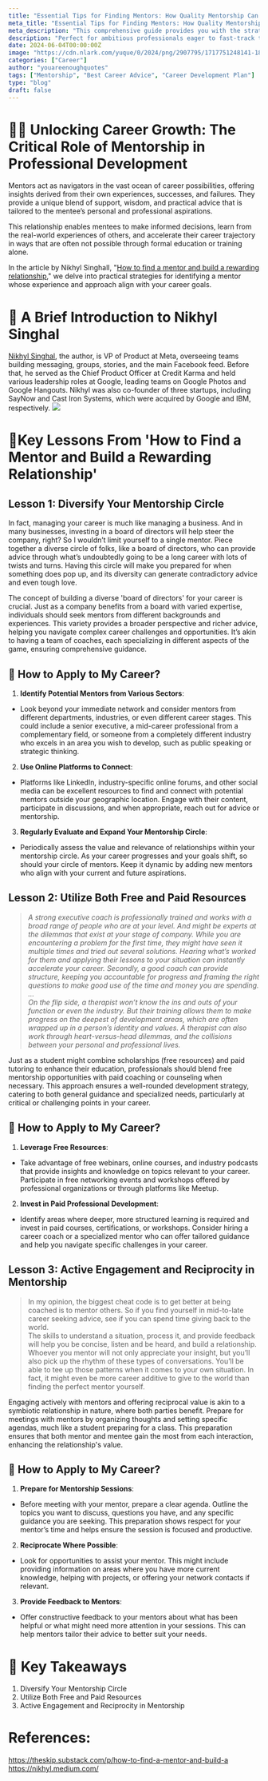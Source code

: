 ```yaml
---
title: "Essential Tips for Finding Mentors: How Quality Mentorship Can Skyrocket Your Career"
meta_title: "Essential Tips for Finding Mentors: How Quality Mentorship Can Skyrocket Your Career"
meta_description: "This comprehensive guide provides you with the strategies you need to identify and engage mentors who can propel your professional development. Learn how to build valuable connections, foster meaningful relationships, and leverage expert guidance to accelerate your career growth. Perfect for ambitious professionals eager to fast-track their success with the support of experienced mentors."
description: "Perfect for ambitious professionals eager to fast-track their success with the support of experienced mentors."
date: 2024-06-04T00:00:00Z
image: "https://cdn.nlark.com/yuque/0/2024/png/2907795/1717751248141-18886a45-cd9f-4b96-9971-d5a5ce3170a6.png"
categories: ["Career"]
author: "youareenoughquotes"
tags: ["Mentorship", "Best Career Advice", "Career Development Plan"]
type: "blog"
draft: false
---
```


# 👩🏫 **Unlocking Career Growth: The Critical Role of Mentorship in Professional Development**
Mentors act as navigators in the vast ocean of career possibilities, offering insights derived from their own experiences, successes, and failures. They provide a unique blend of support, wisdom, and practical advice that is tailored to the mentee’s personal and professional aspirations. 

This relationship enables mentees to make informed decisions, learn from the real-world experiences of others, and accelerate their career trajectory in ways that are often not possible through formal education or training alone.

In the article by Nikhyl SinghalI, "[How to find a mentor and build a rewarding relationship](https://theskip.substack.com/p/how-to-find-a-mentor-and-build-a)," we delve into practical strategies for identifying a mentor whose experience and approach align with your career goals.

# 💼 **A Brief Introduction to Nikhyl Singhal**
[Nikhyl Singhal](https://nikhyl.medium.com/), the author, is VP of Product at Meta, overseeing teams building messaging, groups, stories, and the main Facebook feed. Before that, he served as the Chief Product Officer at Credit Karma and held various leadership roles at Google, leading teams on Google Photos and Google Hangouts. Nikhyl was also co-founder of three startups, including SayNow and Cast Iron Systems, which were acquired by Google and IBM, respectively. 
![](https://cdn.nlark.com/yuque/0/2024/png/2907795/1717751248063-09e2fc20-783a-4b9f-bf8f-9ec58e7cc6d2.png#averageHue=%237c8a61&clientId=u8137ed18-838e-4&from=paste&id=ub60aafa3&originHeight=260&originWidth=260&originalType=url&ratio=2&rotation=0&showTitle=false&status=done&style=none&taskId=u13816edf-2192-45f1-94b9-c792aeb58b4&title=)
# 🧠**Key Lessons From 'How to Find a Mentor and Build a Rewarding Relationship'**
## **Lesson 1: Diversify Your Mentorship Circle**
In fact, managing your career is much like managing a business. And in many businesses, investing in a board of directors will help steer the company, right? So I wouldn’t limit yourself to a single mentor. Piece together a diverse circle of folks, like a board of directors, who can provide advice through what’s undoubtedly going to be a long career with lots of twists and turns. Having this circle will make you prepared for when something does pop up, and its diversity can generate contradictory advice and even tough love.

The concept of building a diverse 'board of directors' for your career is crucial. Just as a company benefits from a board with varied expertise, individuals should seek mentors from different backgrounds and experiences. 
This variety provides a broader perspective and richer advice, helping you navigate complex career challenges and opportunities. It’s akin to having a team of coaches, each specializing in different aspects of the game, ensuring comprehensive guidance.

## 🤔 **How to Apply to My Career?**

1. **Identify Potential Mentors from Various Sectors**:
- Look beyond your immediate network and consider mentors from different departments, industries, or even different career stages. This could include a senior executive, a mid-career professional from a complementary field, or someone from a completely different industry who excels in an area you wish to develop, such as public speaking or strategic thinking.

2. **Use Online Platforms to Connect**:
- Platforms like LinkedIn, industry-specific online forums, and other social media can be excellent resources to find and connect with potential mentors outside your geographic location. Engage with their content, participate in discussions, and when appropriate, reach out for advice or mentorship.
3. **Regularly Evaluate and Expand Your Mentorship Circle**:
- Periodically assess the value and relevance of relationships within your mentorship circle. As your career progresses and your goals shift, so should your circle of mentors. Keep it dynamic by adding new mentors who align with your current and future aspirations.

## **Lesson 2: Utilize Both Free and Paid Resources**
> _A strong executive coach is professionally trained and works with a broad range of people who are at your level. And might be experts at the dilemmas that exist at your stage of company. While you are encountering a problem for the first time, they might have seen it multiple times and tried out several solutions. Hearing what’s worked for them and applying their lessons to your situation can instantly accelerate your career. Secondly, a good coach can provide structure, keeping you accountable for progress and framing the right questions to make good use of the time and money you are spending._ <br> _…_  <br>  _On the flip side, a therapist won’t know the ins and outs of your function or even the industry. But their training allows them to make progress on the deepest of development areas, which are often wrapped up in a person’s identity and values. A therapist can also work through heart-versus-head dilemmas, and the collisions between your personal and professional lives._


Just as a student might combine scholarships (free resources) and paid tutoring to enhance their education, professionals should blend free mentorship opportunities with paid coaching or counseling when necessary. This approach ensures a well-rounded development strategy, catering to both general guidance and specialized needs, particularly at critical or challenging points in your career.

## 🤔 **How to Apply to My Career?**

1. **Leverage Free Resources**:
- Take advantage of free webinars, online courses, and industry podcasts that provide insights and knowledge on topics relevant to your career. Participate in free networking events and workshops offered by professional organizations or through platforms like Meetup.
2. **Invest in Paid Professional Development**:
-  Identify areas where deeper, more structured learning is required and invest in paid courses, certifications, or workshops. Consider hiring a career coach or a specialized mentor who can offer tailored guidance and help you navigate specific challenges in your career.
## **Lesson 3: Active Engagement and Reciprocity in Mentorship**
> In my opinion, the biggest cheat code is to get better at being coached is to mentor others. So if you find yourself in mid-to-late career seeking advice, see if you can spend time giving back to the world. <br> The skills to understand a situation, process it, and provide feedback will help you be concise, listen and be heard, and build a relationship. Whoever you mentor will not only appreciate your insight, but you’ll also pick up the rhythm of these types of conversations. You’ll be able to tee up those patterns when it comes to your own situation. In fact, it might even be more career additive to give to the world than finding the perfect mentor yourself.

Engaging actively with mentors and offering reciprocal value is akin to a symbiotic relationship in nature, where both parties benefit. Prepare for meetings with mentors by organizing thoughts and setting specific agendas, much like a student preparing for a class. This preparation ensures that both mentor and mentee gain the most from each interaction, enhancing the relationship's value.
## 🤔 **How to Apply to My Career?**

1. **Prepare for Mentorship Sessions**:
- Before meeting with your mentor, prepare a clear agenda. Outline the topics you want to discuss, questions you have, and any specific guidance you are seeking. This preparation shows respect for your mentor’s time and helps ensure the session is focused and productive.
2. **Reciprocate Where Possible**:
- Look for opportunities to assist your mentor. This might include providing information on areas where you have more current knowledge, helping with projects, or offering your network contacts if relevant.
3. **Provide Feedback to Mentors**:
- Offer constructive feedback to your mentors about what has been helpful or what might need more attention in your sessions. This can help mentors tailor their advice to better suit your needs.

# 🔖 **Key Takeaways**

1. Diversify Your Mentorship Circle
2. Utilize Both Free and Paid Resources
3. Active Engagement and Reciprocity in Mentorship

# **References:**
https://theskip.substack.com/p/how-to-find-a-mentor-and-build-a
https://nikhyl.medium.com/
